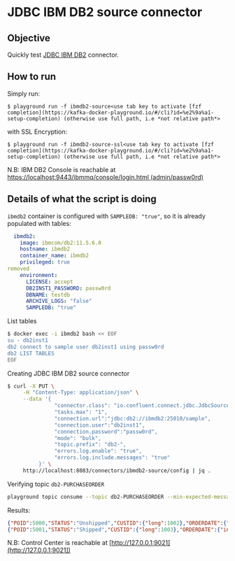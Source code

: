 # JDBC IBM DB2 source connector

## Objective

Quickly test [JDBC IBM DB2](https://docs.confluent.io/current/connect/kafka-connect-jdbc/source-connector/index.html#kconnect-long-jdbc-source-connector) connector.


## How to run

Simply run:

```
$ playground run -f ibmdb2-source<use tab key to activate [fzf completion](https://kafka-docker-playground.io/#/cli?id=%e2%9a%a1-setup-completion) (otherwise use full path, i.e *not relative path*>
```

with SSL Encryption:

```
$ playground run -f ibmdb2-source-ssl<use tab key to activate [fzf completion](https://kafka-docker-playground.io/#/cli?id=%e2%9a%a1-setup-completion) (otherwise use full path, i.e *not relative path*>
```

N.B: IBM DB2 Console is reachable at [https://localhost:9443/ibmmq/console/login.html (admin/passw0rd)](https://localhost:9443/ibmmq/console/login.html])

## Details of what the script is doing

`ibmdb2` container is configured with `SAMPLEDB: "true"`, so it is already populated with tables:

```yml
  ibmdb2:
    image: ibmcom/db2:11.5.6.0
    hostname: ibmdb2
    container_name: ibmdb2
    privileged: true
removed
    environment:
      LICENSE: accept
      DB2INST1_PASSWORD: passw0rd
      DBNAME: testdb
      ARCHIVE_LOGS: "false"
      SAMPLEDB: "true"
```

List tables

```bash
$ docker exec -i ibmdb2 bash << EOF
su - db2inst1
db2 connect to sample user db2inst1 using passw0rd
db2 LIST TABLES
EOF
```

Creating JDBC IBM DB2 source connector

```bash
$ curl -X PUT \
     -H "Content-Type: application/json" \
     --data '{
               "connector.class": "io.confluent.connect.jdbc.JdbcSourceConnector",
               "tasks.max": "1",
               "connection.url":"jdbc:db2://ibmdb2:25010/sample",
               "connection.user":"db2inst1",
               "connection.password":"passw0rd",
               "mode": "bulk",
               "topic.prefix": "db2-",
               "errors.log.enable": "true",
               "errors.log.include.messages": "true"
          }' \
     http://localhost:8083/connectors/ibmdb2-source/config | jq .
```

Verifying topic `db2-PURCHASEORDER`


```bash
playground topic consume --topic db2-PURCHASEORDER --min-expected-messages 2 --timeout 60
```

Results:

```json
{"POID":5000,"STATUS":"Unshipped","CUSTID":{"long":1002},"ORDERDATE":{"int":13197},"PORDER":{"string":"<PurchaseOrder PoNum=\"5000\" OrderDate=\"2006-02-18\" Status=\"Unshipped\"><item><partid>100-100-01</partid><name>Snow Shovel, Basic 22 inch</name><quantity>3</quantity><price>9.99</price></item><item><partid>100-103-01</partid><name>Snow Shovel, Super Deluxe 26 inch</name><quantity>5</quantity><price>49.99</price></item></PurchaseOrder>"},"COMMENTS":{"string":"THIS IS A NEW PURCHASE ORDER"}}
{"POID":5001,"STATUS":"Shipped","CUSTID":{"long":1003},"ORDERDATE":{"int":12817},"PORDER":{"string":"<PurchaseOrder PoNum=\"5001\" OrderDate=\"2005-02-03\" Status=\"Shipped\"><item><partid>100-101-01</partid><name>Snow Shovel, Deluxe 24 inch</name><quantity>1</quantity><price>19.99</price></item><item><partid>100-103-01</partid><name>Snow Shovel, Super Deluxe 26 inch</name><quantity>2</quantity><price>49.99</price></item><item><partid>100-201-01</partid><name>Ice Scraper, Windshield 4 inch</name><quantity>1</quantity><price>3.99</price></item></PurchaseOrder>"},"COMMENTS":{"string":"THIS IS A NEW PURCHASE ORDER"}}
```

N.B: Control Center is reachable at [http://127.0.0.1:9021](http://127.0.0.1:9021])
